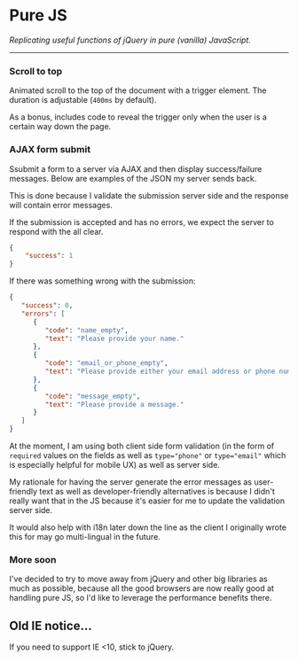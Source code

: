 # Pure JS
*Replicating useful functions of jQuery in pure (vanilla) JavaScript.*

-----

### Scroll to top
Animated scroll to the top of the document with a trigger element. The duration is adjustable (`400ms` by default).

As a bonus, includes code to reveal the trigger only when the user is a certain way down the page. 

### AJAX form submit
Ssubmit a form to a server via AJAX and then display success/failure messages. Below are examples of the JSON my server sends back.

This is done because I validate the submission server side and the response will contain error messages.

If the submission is accepted and has no errors, we expect the server to respond with the all clear.

````json
{
    "success": 1
}
````

If there was something wrong with the submission:
````json
{
   "success": 0,
   "errors": [
      {
         "code": "name_empty",
         "text": "Please provide your name."
      },
      {
         "code": "email_or_phone_empty",
         "text": "Please provide either your email address or phone number."
      },
      {
         "code": "message_empty",
         "text": "Please provide a message."
      }
   ]
}
````

At the moment, I am using both client side form validation (in the form of `required` values on the fields as well as `type="phone"` or `type="email"` which is especially helpful for mobile UX) as well as server side.

My rationale for having the server generate the error messages as user-friendly text as well as developer-friendly alternatives is because I didn't really want that in the JS because it's easier for me to update the validation server side.

It would also help with i18n later down the line as the client I originally wrote this for may go multi-lingual in the future.

### More soon

I've decided to try to move away from jQuery and other big libraries as much as possible, because all the good browsers are now really good at handling pure JS, so I'd like to leverage the performance benefits there.

## Old IE notice... 
If you need to support IE <10, stick to jQuery. 
